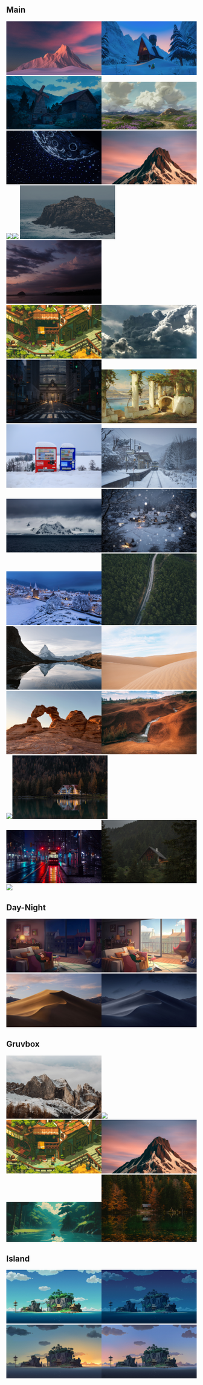 ## Main
<img style="width: 50%;" src="1.jpg"><img style="width: 50%;" src="2.jpg">
<img style="width: 50%;" src="3.jpg"><img style="width: 50%;" src="4.jpg">
<img style="width: 50%;" src="5.png"><img style="width: 50%;" src="6.png">
<img style="width: 50%;" src="7.png"><img style="width: 50%;" src="8.png">
<img style="width: 50%;" src="9.jpg"><img style="width: 50%;" src="10.jpg">
<img style="width: 50%;" src="11.jpg"><img style="width: 50%;" src="12.jpg">
<img style="width: 50%;" src="13.jpg"><img style="width: 50%;" src="14.jpeg">
<img style="width: 50%;" src="15.jpg"><img style="width: 50%;" src="16.jpg">
<img style="width: 50%;" src="17.jpg"><img style="width: 50%;" src="18.jpg">
<img style="width: 50%;" src="19.jpg"><img style="width: 50%;" src="20.jpg">
<img style="width: 50%;" src="21.jpg"><img style="width: 50%;" src="22.jpg">
<img style="width: 50%;" src="23.jpg"><img style="width: 50%;" src="24.jpg">
<img style="width: 50%;" src="25.png"><img style="width: 50%;" src="house.jpg">
<img style="width: 50%;" src="train night.jpeg"><img style="width: 50%;" src="wood-cabin.jpg">
<img style="width: 50%;" src="yo_street.jpg">

## Day-Night
<img style="width: 50%;" src="./day-night/blissful dreams dark.jpg"><img style="width: 50%;" src="./day-night/blissful dreams day.jpeg">
<img style="width: 50%;" src="./day-night/sand day.jpg"><img style="width: 50%;" src="./day-night/sand night.jpg">

## Gruvbox
<img style="width: 50%;" src="./gruvbox/1.jpg"><img style="width: 50%;" src="./gruvbox/2.jpg">
<img style="width: 50%;" src="./gruvbox/3.jpg"><img style="width: 50%;" src="./gruvbox/4.png">
<img style="width: 50%;" src="./gruvbox/5.jpeg"><img style="width: 50%;" src="./gruvbox/6.jpg">

## Island
<img style="width: 50%;" src="./island/day.jpg"><img style="width: 50%;" src="./island/night.jpg">
<img style="width: 50%;" src="./island/sunrise.jpg"><img style="width: 50%;" src="./island/sunset.jpg">
